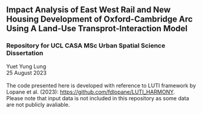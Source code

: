 ## Impact Analysis of East West Rail and New Housing Development of Oxford-Cambridge Arc Using A Land-Use Transprot-Interaction Model
### Repository for UCL CASA MSc Urban Spatial Science Dissertation
Yuet Yung Lung <br />
25 August 2023 <br />
<br />
The code presented here is developed with reference to LUTI framework by Lopane et al. (2023): https://github.com/fdlopane/LUTI_HARMONY. <br />
Please note that input data is not included in this repository as some data are not publicly avaliable. <br />
